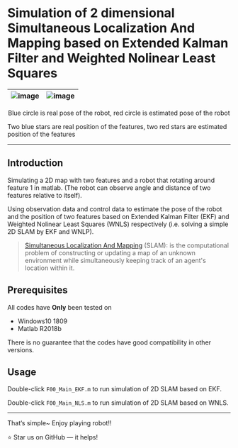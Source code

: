 # Simulation of 2 dimensional Simultaneous Localization And Mapping based on Extended Kalman Filter and Weighted Nolinear Least Squares

|![image](https://github.com/JiadingWen/Manipulator_RoboticsToolBox/blob/master/img/ScreenShot1.gif)|![image](https://github.com/JiadingWen/Manipulator_RoboticsToolBox/blob/master/img/ScreenShot2.gif)|
| - | :-: |

<p align="center">
Blue circle is real pose of the robot, red circle is estimated pose of the robot

Two blue stars are real position of the features, two red stars are estimated position of the features
</p>

***
## Introduction

Simulating a 2D map with two features and a robot that rotating around feature 1 in matlab. (The robot can observe angle and distance of two features relative to itself). 

Using observation data and control data to estimate the pose of the robot and the position of two features based on Extended Kalman Filter (EKF) and Weighted Nolinear Least Squares (WNLS) respectively (i.e. solving a simple 2D SLAM by EKF and WNLP).

> [Simultaneous Localization And Mapping](http://en.wikipedia.org/wiki/Simultaneous_localization_and_mapping) (SLAM): is the computational problem of constructing or updating a map of an unknown environment while simultaneously keeping track of an agent's location within it. 

## Prerequisites

All codes have **Only** been tested on 
* Windows10 1809 
* Matlab R2018b 

There is no guarantee that the codes have good compatibility in other versions. 

## Usage
Double-click `F00_Main_EKF.m` to run simulation of 2D SLAM based on EKF.

Double-click `F00_Main_NLS.m` to run simulation of 2D SLAM based on WNLS.

***
That‘s simple~ Enjoy playing robot!!

:star: Star us on GitHub — it helps! 